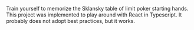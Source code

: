 Train yourself to memorize the Sklansky table of limit poker starting hands. This project
was implemented to play around with React in Typescript. It probably does not adopt best practices, but
it works. 